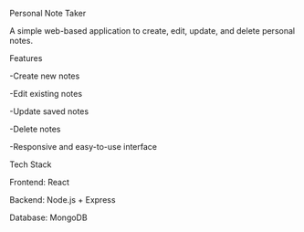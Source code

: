 Personal Note Taker

A simple web-based application to create, edit, update, and delete personal notes.

Features

-Create new notes

-Edit existing notes

-Update saved notes

-Delete notes

-Responsive and easy-to-use interface

Tech Stack

Frontend: React

Backend: Node.js + Express

Database: MongoDB 
